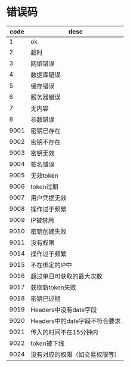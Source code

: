 # 错误码

| code | desc |
|-------|------|
| 1| ok |
| 2| 超时 |
| 3| 网络错误 |
| 4| 数据库错误 |
| 5| 缓存错误 |
| 6| 服务器错误 |
| 7| 无内容 |
| 8| 参数错误 |
| 9001 | 密钥已存在 |
| 9002 | 密钥不存在|
| 9003 | 密钥无效 |
| 9004 | 签名错误 |
| 9005 | 无效token |
| 9006 | token过期 |
| 9007 | 用户凭据无效 |
| 9008 | 操作过于频繁 |
| 9009 | IP被禁用 |
| 9010 | 密钥创建失败 |
| 9011 | 没有权限 |
| 9014 | 操作过于频繁 |
| 9015 | 不在绑定的IP中 |
| 9016 | 超过单日可获取的最大次数 |
| 9017 | 获取新token失败 |
| 9018 | 密钥已过期 |
| 9019 | Headers中没有date字段 |
| 9020 | Headers中的date字段不符合要求 |
| 9021 | 传入的时间不在15分钟内 |
| 9022 | token被下线 |
| 9024 | 没有对应的权限（如交易权限等） |
